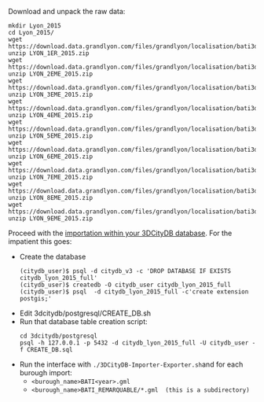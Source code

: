Download and unpack the raw data:
````
mkdir Lyon_2015
cd Lyon_2015/
wget https://download.data.grandlyon.com/files/grandlyon/localisation/bati3d/LYON_1ER_2015.zip
unzip LYON_1ER_2015.zip
wget https://download.data.grandlyon.com/files/grandlyon/localisation/bati3d/LYON_2EME_2015.zip
unzip LYON_2EME_2015.zip
wget https://download.data.grandlyon.com/files/grandlyon/localisation/bati3d/LYON_3EME_2015.zip
unzip LYON_3EME_2015.zip
wget https://download.data.grandlyon.com/files/grandlyon/localisation/bati3d/LYON_4EME_2015.zip
unzip LYON_4EME_2015.zip
wget https://download.data.grandlyon.com/files/grandlyon/localisation/bati3d/LYON_5EME_2015.zip
unzip LYON_5EME_2015.zip
wget https://download.data.grandlyon.com/files/grandlyon/localisation/bati3d/LYON_6EME_2015.zip
unzip LYON_6EME_2015.zip
wget https://download.data.grandlyon.com/files/grandlyon/localisation/bati3d/LYON_7EME_2015.zip
unzip LYON_7EME_2015.zip
wget https://download.data.grandlyon.com/files/grandlyon/localisation/bati3d/LYON_8EME_2015.zip
unzip LYON_8EME_2015.zip
wget https://download.data.grandlyon.com/files/grandlyon/localisation/bati3d/LYON_9EME_2015.zip
unzip LYON_9EME_2015.zip
````

Proceed with the [importation within your 3DCityDB database](Install3DCityDB.md#import-some-citygml-file-content). 
For the impatient this goes:
 * Create the database
   ````
   (citydb_user)$ psql -d citydb_v3 -c 'DROP DATABASE IF EXISTS citydb_lyon_2015_full'
   (citydb_user)$ createdb -O citydb_user citydb_lyon_2015_full
   (citydb_user)$ psql  -d citydb_lyon_2015_full -c'create extension postgis;'
   ```` 
 * Edit 3dcitydb/postgresql/CREATE_DB.sh
 * Run that database table creation script:
   ````
   cd 3dcitydb/postgresql
   psql -h 127.0.0.1 -p 5432 -d citydb_lyon_2015_full -U citydb_user -f CREATE_DB.sql
   ````
 * Run the interface with `./3DCityDB-Importer-Exporter.sh`and for each burough import:
   - `<burough_name>BATI<year>.gml`
   - `<burough_name>BATI_REMARQUABLE/*.gml  (this is a subdirectory)`

